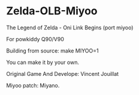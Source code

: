 # Zelda-OLB-Miyoo
The Legend of Zelda - Oni Link Begins (port miyoo)

For powkiddy Q90/V90

Building from source: make MIYOO=1

You can make it by your own.


 Original Game And Develope: Vincent Jouillat
 
 Miyoo patch: Miyano.

